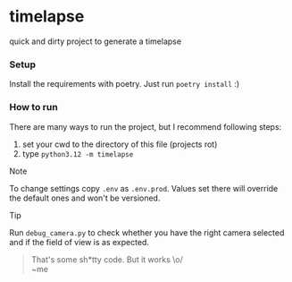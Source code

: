 # timelapse
quick and dirty project to generate a timelapse


### Setup
Install the requirements with poetry.
Just run ``poetry install`` :)

### How to run
There are many ways to run the project, but I recommend following steps:
1. set your cwd to the directory of this file (projects rot)
2. type ``python3.12 -m timelapse``



> [!NOTE]  
> To change settings copy ``.env`` as ``.env.prod``. Values set there will override the default ones and won't be versioned.

> [!TIP]
> Run ``debug_camera.py`` to check whether you have the right camera selected and if the field of view is as expected.

> That's some sh*tty code. But it works \o/
> <br>~me
